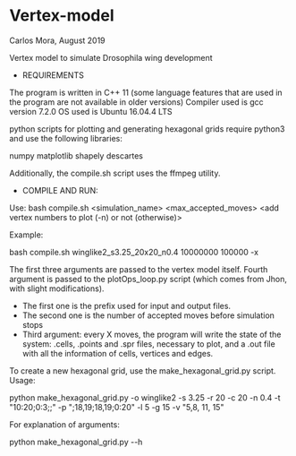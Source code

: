 # Vertex-model
Carlos Mora, August 2019

Vertex model to simulate Drosophila wing development


- REQUIREMENTS

The program is written in C++ 11 (some language features that are used in the program are not available in older versions)
Compiler used is gcc version 7.2.0 
OS used is Ubuntu 16.04.4 LTS

python scripts for plotting and generating hexagonal grids require python3 and use the following libraries:

numpy
matplotlib
shapely
descartes

Additionally, the compile.sh script uses the ffmpeg utility.



- COMPILE AND RUN:

Use:
bash compile.sh <simulation_name> <max_accepted_moves> <number of accepted moves between outputs> <add vertex numbers to plot (-n) or not (otherwise)>

Example:

bash compile.sh winglike2_s3.25_20x20_n0.4 10000000 100000 -x 


The first three arguments are passed to the vertex model itself. Fourth argument is passed to the plotOps_loop.py script (which comes from Jhon, with slight modifications).

- The first one is the prefix used for input and output files. 
- The second one is the number of accepted moves before simulation stops
- Third argument: every X moves, the program will write the state of the system: .cells, .points and .spr files, necessary to plot, and a .out file with all the information of cells, vertices and edges.


To create a new hexagonal grid, use the make_hexagonal_grid.py script. Usage:

python make_hexagonal_grid.py -o winglike2 -s 3.25 -r 20 -c 20 -n 0.4 -t "10:20;0:3;;" -p ";18,19;18,19;0:20" -l 5 -g 15 -v "5,8, 11, 15"

For explanation of arguments:

python make_hexagonal_grid.py --h
